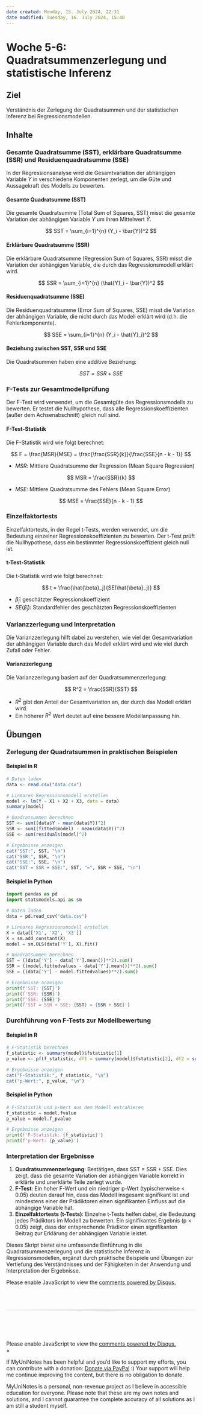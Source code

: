 ```yaml
---
date created: Monday, 15. July 2024, 22:31
date modified: Tuesday, 16. July 2024, 15:40
---
```


# Woche 5-6: Quadratsummenzerlegung und statistische Inferenz

## Ziel

Verständnis der Zerlegung der Quadratsummen und der statistischen Inferenz bei Regressionsmodellen.

## Inhalte

### Gesamte Quadratsumme (SST), erklärbare Quadratsumme (SSR) und Residuenquadratsumme (SSE)

In der Regressionsanalyse wird die Gesamtvariation der abhängigen Variable $Y$ in verschiedene Komponenten zerlegt, um die Güte und Aussagekraft des Modells zu bewerten.

#### Gesamte Quadratsumme (SST)

Die gesamte Quadratsumme (Total Sum of Squares, SST) misst die gesamte Variation der abhängigen Variable $Y$ um ihren Mittelwert $\bar{Y}$.

$$
SST = \sum_{i=1}^{n} (Y_i - \bar{Y})^2
$$

#### Erklärbare Quadratsumme (SSR)

Die erklärbare Quadratsumme (Regression Sum of Squares, SSR) misst die Variation der abhängigen Variable, die durch das Regressionsmodell erklärt wird.

$$
SSR = \sum_{i=1}^{n} (\hat{Y}_i - \bar{Y})^2
$$

#### Residuenquadratsumme (SSE)

Die Residuenquadratsumme (Error Sum of Squares, SSE) misst die Variation der abhängigen Variable, die nicht durch das Modell erklärt wird (d.h. die Fehlerkomponente).

$$
SSE = \sum_{i=1}^{n} (Y_i - \hat{Y}_i)^2
$$

#### Beziehung zwischen SST, SSR und SSE

Die Quadratsummen haben eine additive Beziehung:

$$
SST = SSR + SSE
$$

### F-Tests zur Gesamtmodellprüfung

Der F-Test wird verwendet, um die Gesamtgüte des Regressionsmodells zu bewerten. Er testet die Nullhypothese, dass alle Regressionskoeffizienten (außer dem Achsenabschnitt) gleich null sind.

#### F-Test-Statistik

Die F-Statistik wird wie folgt berechnet:

$$
F = \frac{MSR}{MSE} = \frac{\frac{SSR}{k}}{\frac{SSE}{n - k - 1}}
$$

- $MSR$: Mittlere Quadratsumme der Regression (Mean Square Regression)

$$
MSR = \frac{SSR}{k}
$$

- $MSE$: Mittlere Quadratsumme des Fehlers (Mean Square Error)

$$
MSE = \frac{SSE}{n - k - 1}
$$

### Einzelfaktortests

Einzelfaktortests, in der Regel t-Tests, werden verwendet, um die Bedeutung einzelner Regressionskoeffizienten zu bewerten. Der t-Test prüft die Nullhypothese, dass ein bestimmter Regressionskoeffizient gleich null ist.

#### t-Test-Statistik

Die t-Statistik wird wie folgt berechnet:

$$
t = \frac{\hat{\beta}_j}{SE(\hat{\beta}_j)}
$$

- $\hat{\beta}_j$: geschätzter Regressionskoeffizient
- $SE(\hat{\beta}_j)$: Standardfehler des geschätzten Regressionskoeffizienten

### Varianzzerlegung und Interpretation

Die Varianzzerlegung hilft dabei zu verstehen, wie viel der Gesamtvariation der abhängigen Variable durch das Modell erklärt wird und wie viel durch Zufall oder Fehler.

#### Varianzzerlegung

Die Varianzzerlegung basiert auf der Quadratsummenzerlegung:

$$
R^2 = \frac{SSR}{SST}
$$

- $R^2$ gibt den Anteil der Gesamtvariation an, der durch das Modell erklärt wird.
- Ein höherer $R^2$ Wert deutet auf eine bessere Modellanpassung hin.

## Übungen

### Zerlegung der Quadratsummen in praktischen Beispielen

#### Beispiel in R

```r
# Daten laden
data <- read.csv("data.csv")

# Lineares Regressionsmodell erstellen
model <- lm(Y ~ X1 + X2 + X3, data = data)
summary(model)

# Quadratsummen berechnen
SST <- sum((data$Y - mean(data$Y))^2)
SSR <- sum((fitted(model) - mean(data$Y))^2)
SSE <- sum(residuals(model)^2)

# Ergebnisse anzeigen
cat("SST:", SST, "\n")
cat("SSR:", SSR, "\n")
cat("SSE:", SSE, "\n")
cat("SST = SSR + SSE:", SST, "=", SSR + SSE, "\n")
```

#### Beispiel in Python

```python
import pandas as pd
import statsmodels.api as sm

# Daten laden
data = pd.read_csv("data.csv")

# Lineares Regressionsmodell erstellen
X = data[['X1', 'X2', 'X3']]
X = sm.add_constant(X)
model = sm.OLS(data['Y'], X).fit()

# Quadratsummen berechnen
SST = ((data['Y'] - data['Y'].mean())**2).sum()
SSR = ((model.fittedvalues - data['Y'].mean())**2).sum()
SSE = ((data['Y'] - model.fittedvalues)**2).sum()

# Ergebnisse anzeigen
print(f'SST: {SST}')
print(f'SSR: {SSR}')
print(f'SSE: {SSE}')
print(f'SST = SSR + SSE: {SST} = {SSR + SSE}')
```

### Durchführung von F-Tests zur Modellbewertung

#### Beispiel in R

```r
# F-Statistik berechnen
f_statistic <- summary(model)$fstatistic[1]
p_value <- pf(f_statistic, df1 = summary(model)$fstatistic[2], df2 = summary(model)$fstatistic[3], lower.tail = FALSE)

# Ergebnisse anzeigen
cat("F-Statistik:", f_statistic, "\n")
cat("p-Wert:", p_value, "\n")
```

#### Beispiel in Python

```python
# F-Statistik und p-Wert aus dem Modell extrahieren
f_statistic = model.fvalue
p_value = model.f_pvalue

# Ergebnisse anzeigen
print(f'F-Statistik: {f_statistic}')
print(f'p-Wert: {p_value}')
```

### Interpretation der Ergebnisse

1. **Quadratsummenzerlegung**: Bestätigen, dass SST = SSR + SSE. Dies zeigt, dass die gesamte Variation der abhängigen Variable korrekt in erklärte und unerklärte Teile zerlegt wurde.
2. **F-Test**: Ein hoher F-Wert und ein niedriger p-Wert (typischerweise < 0.05) deuten darauf hin, dass das Modell insgesamt signifikant ist und mindestens einer der Prädiktoren einen signifikanten Einfluss auf die abhängige Variable hat.
3. **Einzelfaktortests (t-Tests)**: Einzelne t-Tests helfen dabei, die Bedeutung jedes Prädiktors im Modell zu bewerten. Ein signifikantes Ergebnis (p < 0.05) zeigt, dass der entsprechende Prädiktor einen signifikanten Beitrag zur Erklärung der abhängigen Variable leistet.

Dieses Skript bietet eine umfassende Einführung in die Quadratsummenzerlegung und die statistische Inferenz in Regressionsmodellen, ergänzt durch praktische Beispiele und Übungen zur Vertiefung des Verständnisses und der Fähigkeiten in der Anwendung und Interpretation der Ergebnisse.

<!-- DISQUS SCRIPT COMMENT START -->

<!-- DISQUS RECOMMENDATION START -->

<div id="disqus_recommendations"></div>

<script> 
(function() { // REQUIRED CONFIGURATION VARIABLE: EDIT THE SHORTNAME BELOW
var d = document, s = d.createElement('script'); // IMPORTANT: Replace EXAMPLE with your forum shortname!
s.src = 'https://myuninotes.disqus.com/recommendations.js'; s.setAttribute('data-timestamp', +new Date());
(d.head || d.body).appendChild(s);
})();
</script>
<noscript>
Please enable JavaScript to view the 
<a href="https://disqus.com/?ref_noscript" rel="nofollow">
comments powered by Disqus.
</a>
</noscript>

<!-- DISQUS RECOMMENDATION END -->

<hr style="border: none; height: 2px; background: linear-gradient(to right, #f0f0f0, #ccc, #f0f0f0); margin-top: 4rem; margin-bottom: 5rem;">
<div id="disqus_thread"></div>
<script>
    /**
    *  RECOMMENDED CONFIGURATION VARIABLES: EDIT AND UNCOMMENT THE SECTION BELOW TO INSERT DYNAMIC VALUES FROM YOUR PLATFORM OR CMS.
    *  LEARN WHY DEFINING THESE VARIABLES IS IMPORTANT: https://disqus.com/admin/universalcode/#configuration-variables    */
    /*
    var disqus_config = function () {
    this.page.url = PAGE_URL;  // Replace PAGE_URL with your page's canonical URL variable
    this.page.identifier = PAGE_IDENTIFIER; // Replace PAGE_IDENTIFIER with your page's unique identifier variable
    };
    */
    (function() { // DON'T EDIT BELOW THIS LINE
    var d = document, s = d.createElement('script');
    s.src = 'https://myuninotes.disqus.com/embed.js';
    s.setAttribute('data-timestamp', +new Date());
    (d.head || d.body).appendChild(s);
    })();
</script>
<noscript>Please enable JavaScript to view the <a href="https://disqus.com/?ref_noscript">comments powered by Disqus.</a></noscript>

<!-- DISQUS SCRIPT COMMENT END -->

<!-- Modal START -->
<div id="myModal" class="modal">
  <div class="modal-content">
    <span id="closeModal" class="close">&times;</span>
    <p class="modal-text">
      If MyUniNotes has been helpful and you’d like to support my efforts, <span class="modal-highlight"> you can contribute with a donation: <a class="modal-dono-link" href="https://paypal.me/myuninotes4u">Donate via PayPal</a> :) </span> Your support will help me continue improving the content, but there is no obligation to donate.
    </p>
    <p class="modal-text">
      <span class="modal-highlight">MyUniNotes is a personal, non-revenue project as I believe in accessible education for everyone.</span> Please note that these are my own notes and solutions, and I cannot guarantee the complete accuracy of all solutions as I am still a student myself.
  </div>
</div>

<script>
  // JavaScript to display the modal on page load
  document.addEventListener('DOMContentLoaded', function() {
    // Generate a random number between 1 and 1
    // Wanted it to load with a adjustable probability for every page load but did not work, as DOM is loaded only once. Therefore now loading it every time website is visited and DOM is loaded.
    const randomNumber = Math.floor(Math.random() * 1) + 1; 
    // console.log(randomNumber)
    if (randomNumber === 1) {
      setTimeout(function() {
        const modal = document.getElementById('myModal');
        if (modal) {
          modal.classList.add('show');
        }
      }, 1000); // Adjust the delay as needed

      const closeModal = document.getElementById('closeModal');
      if (closeModal) {
        closeModal.addEventListener('click', function() {
          const modal = document.getElementById('myModal');
          if (modal) {
            modal.classList.remove('show');
          }
        });
      }
    } else {
      // Ensure the modal is hidden if the random number is not 1
      const modal = document.getElementById('myModal');
      if (modal) {
        modal.style.display = 'none';
      }
    }
  });
</script>
<!-- Modal END -->
